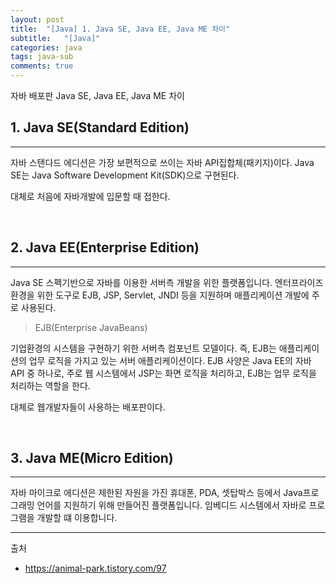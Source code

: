 ```yaml
---
layout: post
title:  "[Java] 1. Java SE, Java EE, Java ME 차이"
subtitle:   "[Java]"
categories: java
tags: java-sub
comments: true
---
```


자바 배포판 Java SE, Java EE, Java ME 차이


## 1. Java SE(Standard Edition)
---

자바 스탠다드 에디션은 가장 보편적으로 쓰이는 자바 API집합체(패키지)이다. Java SE는 Java Software Development Kit(SDK)으로 구현된다.

대체로 처음에 자바개발에 입문할 때 접한다.

<br>


## 2. Java EE(Enterprise Edition)
---

Java SE 스펙기반으로 자바를 이용한 서버측 개발을 위한 플랫폼입니다. 엔터프라이즈 환경을 위한 도구로 EJB, JSP, Servlet, JNDI 등을 지원하며 애플리케이션 개발에 주로 사용된다.

> EJB(Enterprise JavaBeans)

기업환경의 시스템을 구현하기 위한 서버측 컴포넌트 모델이다. 즉, EJB는 애플리케이션의 업무 로직을 가지고 있는 서버 애플리케이션이다. EJB 사양은 Java EE의 자바 API 중 하나로, 주로 웹 시스템에서 JSP는 화면 로직을 처리하고, EJB는 업무 로직을 처리하는 역할을 한다.

대체로 웹개발자들이 사용하는 배포판이다.

<br>


## 3. Java ME(Micro Edition)
---

자바 마이크로 에디션은 제한된 자원을 가진 휴대폰, PDA, 셋탑박스 등에서 Java프로그래밍 언어를 지원하기 위해 만들어진 플랫폼입니다. 임베디드 시스템에서 자바로 프로그램을 개발할 떄 이용합니다.


---
출처

- https://animal-park.tistory.com/97